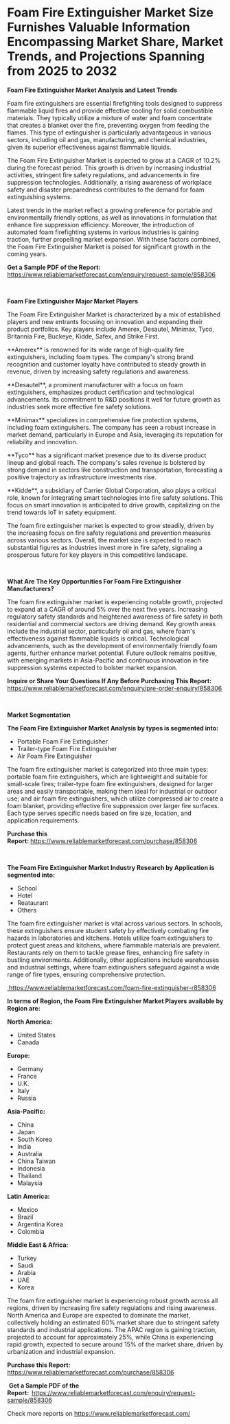 <p><h1>Foam Fire Extinguisher Market Size Furnishes Valuable Information Encompassing Market Share, Market Trends, and Projections Spanning from 2025 to 2032</h1></p><p><strong>Foam Fire Extinguisher Market Analysis and Latest Trends</strong></p>
<p><p>Foam fire extinguishers are essential firefighting tools designed to suppress flammable liquid fires and provide effective cooling for solid combustible materials. They typically utilize a mixture of water and foam concentrate that creates a blanket over the fire, preventing oxygen from feeding the flames. This type of extinguisher is particularly advantageous in various sectors, including oil and gas, manufacturing, and chemical industries, given its superior effectiveness against flammable liquids.</p><p>The Foam Fire Extinguisher Market is expected to grow at a CAGR of 10.2% during the forecast period. This growth is driven by increasing industrial activities, stringent fire safety regulations, and advancements in fire suppression technologies. Additionally, a rising awareness of workplace safety and disaster preparedness contributes to the demand for foam extinguishing systems. </p><p>Latest trends in the market reflect a growing preference for portable and environmentally friendly options, as well as innovations in formulation that enhance fire suppression efficiency. Moreover, the introduction of automated foam firefighting systems in various industries is gaining traction, further propelling market expansion. With these factors combined, the Foam Fire Extinguisher Market is poised for significant growth in the coming years.</p></p>
<p><strong>Get a Sample PDF of the Report:&nbsp;</strong> <a href="https://www.reliablemarketforecast.com/enquiry/request-sample/858306?utm_campaign=2392&utm_medium=2&utm_source=Github&utm_content=ia&utm_term=17022025&utm_id=foam-fire-extinguisher">https://www.reliablemarketforecast.com/enquiry/request-sample/858306</a></p>
<p>&nbsp;</p>
<p><strong>Foam Fire Extinguisher Major Market Players</strong></p>
<p><p>The Foam Fire Extinguisher Market is characterized by a mix of established players and new entrants focusing on innovation and expanding their product portfolios. Key players include Amerex, Desautel, Minimax, Tyco, Britannia Fire, Buckeye, Kidde, Safex, and Strike First.</p><p>**Amerex** is renowned for its wide range of high-quality fire extinguishers, including foam types. The company's strong brand recognition and customer loyalty have contributed to steady growth in revenue, driven by increasing safety regulations and awareness. </p><p>**Desautel**, a prominent manufacturer with a focus on foam extinguishers, emphasizes product certification and technological advancements. Its commitment to R&D positions it well for future growth as industries seek more effective fire safety solutions.</p><p>**Minimax** specializes in comprehensive fire protection systems, including foam extinguishers. The company has seen a robust increase in market demand, particularly in Europe and Asia, leveraging its reputation for reliability and innovation.</p><p>**Tyco** has a significant market presence due to its diverse product lineup and global reach. The company's sales revenue is bolstered by strong demand in sectors like construction and transportation, forecasting a positive trajectory as infrastructure investments rise.</p><p>**Kidde**, a subsidiary of Carrier Global Corporation, also plays a critical role, known for integrating smart technologies into fire safety solutions. This focus on smart innovation is anticipated to drive growth, capitalizing on the trend towards IoT in safety equipment.</p><p>The foam fire extinguisher market is expected to grow steadily, driven by the increasing focus on fire safety regulations and prevention measures across various sectors. Overall, the market size is expected to reach substantial figures as industries invest more in fire safety, signaling a prosperous future for key players in this competitive landscape.</p></p>
<p>&nbsp;</p>
<p><strong>What Are The Key Opportunities For Foam Fire Extinguisher Manufacturers?</strong></p>
<p><p>The foam fire extinguisher market is experiencing notable growth, projected to expand at a CAGR of around 5% over the next five years. Increasing regulatory safety standards and heightened awareness of fire safety in both residential and commercial sectors are driving demand. Key growth areas include the industrial sector, particularly oil and gas, where foam's effectiveness against flammable liquids is critical. Technological advancements, such as the development of environmentally friendly foam agents, further enhance market potential. Future outlook remains positive, with emerging markets in Asia-Pacific and continuous innovation in fire suppression systems expected to bolster market expansion.</p></p>
<p><strong>Inquire or Share Your Questions If Any Before Purchasing This Report:</strong> <a href="https://www.reliablemarketforecast.com/enquiry/pre-order-enquiry/858306?utm_campaign=2392&utm_medium=2&utm_source=Github&utm_content=ia&utm_term=17022025&utm_id=foam-fire-extinguisher">https://www.reliablemarketforecast.com/enquiry/pre-order-enquiry/858306</a></p>
<p>&nbsp;</p>
<p><strong>Market Segmentation</strong></p>
<p><strong>The Foam Fire Extinguisher Market Analysis by types is segmented into:</strong></p>
<p><ul><li>Portable Foam Fire Extinguisher</li><li>Trailer-type Foam Fire Extinguisher</li><li>Air Foam Fire Extinguisher</li></ul></p>
<p><p>The foam fire extinguisher market is categorized into three main types: portable foam fire extinguishers, which are lightweight and suitable for small-scale fires; trailer-type foam fire extinguishers, designed for larger areas and easily transportable, making them ideal for industrial or outdoor use; and air foam fire extinguishers, which utilize compressed air to create a foam blanket, providing effective fire suppression over larger fire surfaces. Each type serves specific needs based on fire size, location, and application requirements.</p></p>
<p><strong>Purchase this Report:&nbsp;</strong><a href="https://www.reliablemarketforecast.com/purchase/858306?utm_campaign=2392&utm_medium=2&utm_source=Github&utm_content=ia&utm_term=17022025&utm_id=foam-fire-extinguisher">https://www.reliablemarketforecast.com/purchase/858306</a></p>
<p>&nbsp;</p>
<p><strong>The Foam Fire Extinguisher Market Industry Research by Application is segmented into:</strong></p>
<p><ul><li>School</li><li>Hotel</li><li>Reataurant</li><li>Others</li></ul></p>
<p><p>The foam fire extinguisher market is vital across various sectors. In schools, these extinguishers ensure student safety by effectively combating fire hazards in laboratories and kitchens. Hotels utilize foam extinguishers to protect guest areas and kitchens, where flammable materials are prevalent. Restaurants rely on them to tackle grease fires, enhancing fire safety in bustling environments. Additionally, other applications include warehouses and industrial settings, where foam extinguishers safeguard against a wide range of fire types, ensuring comprehensive protection.</p></p>
<p><a href="https://www.reliablemarketforecast.com/foam-fire-extinguisher-r858306?utm_campaign=2392&utm_medium=2&utm_source=Github&utm_content=ia&utm_term=17022025&utm_id=foam-fire-extinguisher">&nbsp;https://www.reliablemarketforecast.com/foam-fire-extinguisher-r858306</a></p>
<p><strong>In terms of Region, the Foam Fire Extinguisher Market Players available by Region are:</strong></p>
<p>
    <p> <strong> North America: </strong>
        <ul>
            <li>United States</li>
            <li>Canada</li>
        </ul>
        </p> 
    <p> <strong> Europe: </strong>
        <ul>
            <li>Germany</li>
            <li>France</li>
            <li>U.K.</li>
            <li>Italy</li>
            <li>Russia</li>
        </ul>
        </p> 
    <p> <strong> Asia-Pacific: </strong>
        <ul>
            <li>China</li>
            <li>Japan</li>
            <li>South Korea</li>
            <li>India</li>
            <li>Australia</li>
            <li>China Taiwan</li>
            <li>Indonesia</li>
            <li>Thailand</li>
            <li>Malaysia</li>
        </ul>
        </p> 
    <p> <strong> Latin America: </strong>
        <ul>
            <li>Mexico</li>
            <li>Brazil</li>
            <li>Argentina Korea</li>
            <li>Colombia</li>
        </ul>
        </p> 
    <p> <strong> Middle East & Africa: </strong>
        <ul>
            <li>Turkey</li>
            <li>Saudi</li>
            <li>Arabia</li>
            <li>UAE</li>
            <li>Korea</li>
        </ul>
    </p>
    </p>
<p><p>The foam fire extinguisher market is experiencing robust growth across all regions, driven by increasing fire safety regulations and rising awareness. North America and Europe are expected to dominate the market, collectively holding an estimated 60% market share due to stringent safety standards and industrial applications. The APAC region is gaining traction, projected to account for approximately 25%, while China is experiencing rapid growth, expected to secure around 15% of the market share, driven by urbanization and industrial expansion.</p></p>
<p><strong>Purchase this Report: </strong><a href="https://www.reliablemarketforecast.com/purchase/858306?utm_campaign=2392&utm_medium=2&utm_source=Github&utm_content=ia&utm_term=17022025&utm_id=foam-fire-extinguisher">https://www.reliablemarketforecast.com/purchase/858306</a></p>
<p>&nbsp;<strong>Get a Sample PDF of the Report:&nbsp;&nbsp;</strong><a href="https://www.reliablemarketforecast.com/enquiry/request-sample/858306?utm_campaign=2392&utm_medium=2&utm_source=Github&utm_content=ia&utm_term=17022025&utm_id=foam-fire-extinguisher">https://www.reliablemarketforecast.com/enquiry/request-sample/858306</a></p>
<p><strong></strong></p>
<p>Check more reports on <a href="https://www.reliablemarketforecast.com/?utm_campaign=2392&utm_medium=2&utm_source=Github&utm_content=ia&utm_term=17022025&utm_id=foam-fire-extinguisher">https://www.reliablemarketforecast.com/</a></p>